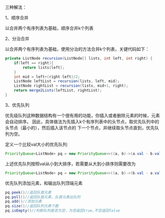 三种解法：

1、顺序合并

以合并两个有序列表为基础，顺序合并k个列表

2、分治合并

以合并两个有序列表为基础，使用分治的方法合并k个列表，关键代码如下：

``` JAVA
private ListNode recursion(ListNode[] lists, int left, int right) {
    if(left == right){
        return lists[left];
    }
    int mid = left+(right-left)/2;
    ListNode leftList = recursion(lists, left, mid);
    ListNode rightList = recursion(lists, mid+1, right);
    return merge2Lists(leftList, rightList);
}
```

3、优先队列

优先级队列这种数据结构有一个很有用的功能，你插入或者删除元素的时候，元素会自动排序。
因此，具体做法为先插入k个有序列表中的头节点，取优先队列中的头节点（最小的），然后插入该节点的
下一个节点，并继续取头节点直到，优先队列为空。

定义一个比较val大小的优先队列:

``` JAVA
PriorityQueue<ListNode> pq = new PriorityQueue<>((a, b)->(a.val - b.val));
```

上述优先队列按照val从小到大排序，若需要从大到小排序则需要改为

``` JAVA
PriorityQueue<ListNode> pq = new PriorityQueue<>((a, b)->(b.val - a.val));
```

优先队列添加元素，和输出队列顶端元素
``` JAVA
pq.peek()//返回队首元素
pq.poll()//返回队首元素，队首元素出队列
pq.add()//添加元素
pq.size()//返回队列元素个数
pq.isEmpty()//判断队列是否为空，为空返回true,不空返回false
```